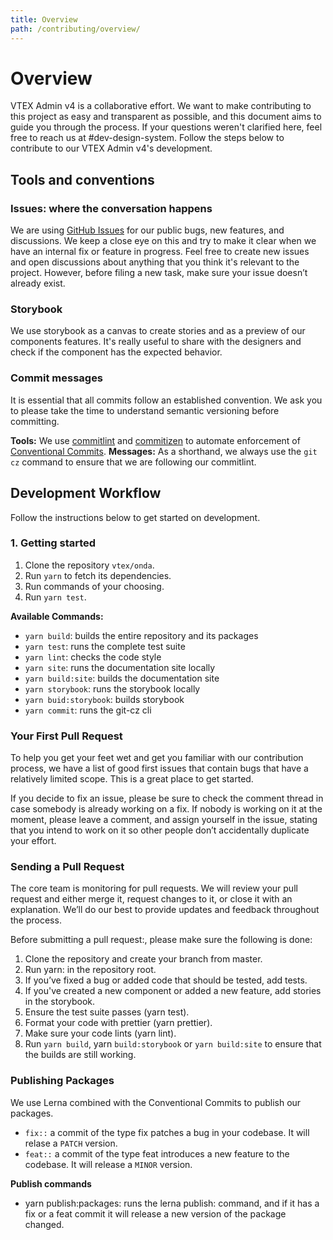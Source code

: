 ```yaml
---
title: Overview
path: /contributing/overview/
---
```


# Overview

VTEX Admin v4 is a collaborative effort. We want to make contributing to this project as easy and transparent as possible, and this document aims to guide you through the process. If your questions weren't clarified here, feel free to reach us at #dev-design-system. Follow the steps below to contribute to our VTEX Admin v4's development.

## Tools and conventions

### Issues: where the conversation happens

We are using [GitHub Issues](https://github.com/vtex/onda/issues) for our public bugs, new features, and discussions. We keep a close eye on this and try to make it clear when we have an internal fix or feature in progress. Feel free to create new issues and open discussions about anything that you think it's relevant to the project. However, before filing a new task, make sure your issue doesn’t already exist.

### Storybook

We use storybook as a canvas to create stories and as a preview of our components features. It's really useful to share with the designers and check if the component has the expected behavior.

### Commit messages

It is essential that all commits follow an established convention. We ask you to please take the time to understand semantic versioning before committing.

**Tools:** We use [commitlint](https://commitlint.js.org/#/) and [commitizen](http://commitizen.github.io/cz-cli/) to automate enforcement of [Conventional Commits](https://www.conventionalcommits.org/).
**Messages:** As a shorthand, we always use the `git cz` command to ensure that we are following our commitlint.

## Development Workflow

Follow the instructions below to get started on development.

### 1. Getting started

1.  Clone the repository `vtex/onda`.
2.  Run `yarn` to fetch its dependencies.
3.  Run commands of your choosing.
4.  Run `yarn test`.

**Available Commands:**

- `yarn build`: builds the entire repository and its packages
- `yarn test`: runs the complete test suite
- `yarn lint`: checks the code style
- `yarn site`: runs the documentation site locally
- `yarn build:site`: builds the documentation site
- `yarn storybook`: runs the storybook locally
- `yarn buid:storybook`: builds storybook
- `yarn commit`: runs the git-cz cli

### Your First Pull Request

To help you get your feet wet and get you familiar with our contribution process, we have a list of good first issues that contain bugs that have a relatively limited scope. This is a great place to get started.

If you decide to fix an issue, please be sure to check the comment thread in case somebody is already working on a fix. If nobody is working on it at the moment, please leave a comment, and assign yourself in the issue, stating that you intend to work on it so other people don’t accidentally duplicate your effort.

### Sending a Pull Request

The core team is monitoring for pull requests. We will review your pull request and either merge it, request changes to it, or close it with an explanation. We’ll do our best to provide updates and feedback throughout the process.

Before submitting a pull request:, please make sure the following is done:

1.  Clone the repository and create your branch from master.
2.  Run yarn: in the repository root.
3.  If you’ve fixed a bug or added code that should be tested, add tests.
4.  If you've created a new component or added a new feature, add stories in the storybook.
5.  Ensure the test suite passes (yarn test).
6.  Format your code with prettier (yarn prettier).
7.  Make sure your code lints (yarn lint).
8.  Run `yarn build`, yarn `build:storybook` or `yarn build:site` to ensure that the builds are still working.

### Publishing Packages

We use Lerna combined with the Conventional Commits to publish our packages.

- `fix::` a commit of the type fix patches a bug in your codebase. It will relase a `PATCH` version.
- `feat::` a commit of the type feat introduces a new feature to the codebase. It will release a `MINOR` version.

**Publish commands**

- yarn publish:packages: runs the lerna publish: command, and if it has a fix or a feat commit it will release a new version of the package changed.

